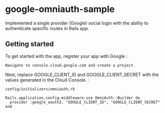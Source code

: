 # google-omniauth-sample

Implemented a single provider (Google) social login with the ability to authenticate specific routes in Rails app. 

## Getting started

To get started with the app,  register your app with Google :

```
Navigate to console.cloud.google.com and create a project. 

```

Next, replace GOOGLE_CLIENT_ID and GOOGLE_CLIENT_SECRET with the values generated in the Cloud Console. :

```
config/initializers/omniauth.rb

Rails.application.config.middleware.use OmniAuth::Builder do
  provider :google_oauth2, "GOOGLE_CLIENT_ID", "GOOGLE_CLIENT_SECRET"
end

```
